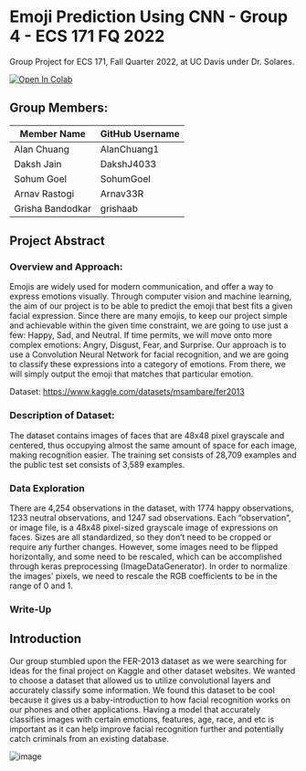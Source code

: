 # Emoji Prediction Using CNN - Group 4 - ECS 171 FQ 2022

Group Project for ECS 171, Fall Quarter 2022, at UC Davis under Dr. Solares.

[![Open In Colab](https://colab.research.google.com/assets/colab-badge.svg)](https://colab.research.google.com/drive/1mFxnk88tvQjZwlSB8vthuq_pnYSQRe-D?usp=sharing)


## Group Members:

| Member Name  | GitHub Username |
| ------------- | ------------- |
| Alan Chuang  | AlanChuang1  |
| Daksh Jain  | DakshJ4033  |
| Sohum Goel  | SohumGoel  |
| Arnav Rastogi  | Arnav33R |
| Grisha Bandodkar  | grishaab |


## Project Abstract

### Overview and Approach:

Emojis are widely used for modern communication, and offer a way to express emotions visually. Through computer vision and machine learning, the aim of our project is to be able to predict the emoji that best fits a given facial expression. Since there are many emojis, to keep our project simple and achievable within the given time constraint, we are going to use just a few: Happy, Sad, and Neutral. If time permits, we will move onto more complex emotions: Angry, Disgust, Fear, and Surprise. Our approach is to use a Convolution Neural Network for facial recognition, and we are going to classify these expressions into a category of emotions. From there, we will simply output the emoji that matches that particular emotion. 

Dataset: https://www.kaggle.com/datasets/msambare/fer2013 

### Description of Dataset:

The dataset contains images of faces that are 48x48 pixel grayscale and centered, thus occupying almost the same amount of space for each image, making recognition easier. The training set consists of 28,709 examples and the public test set consists of 3,589 examples.


### Data Exploration

There are 4,254 observations in the dataset, with 1774 happy observations, 1233 neutral observations, and 1247 sad observations. Each “observation”, or image file, is a 48x48 pixel-sized grayscale image of expressions on faces. Sizes are all standardized, so they don’t need to be cropped or require any further changes. However, some images need to be flipped horizontally, and some need to be rescaled, which can be accomplished through keras preprocessing (ImageDataGenerator). In order to normalize the images' pixels, we need to rescale the RGB coefficients to be in the range of 0 and 1. 

### Write-Up

## Introduction

Our group stumbled upon the FER-2013 dataset as we were searching for ideas for the final project on Kaggle and other dataset websites. We wanted to choose a dataset that allowed us to utilize convolutional layers and accurately classify some information. We found this dataset to be cool because it gives us a baby-introduction to how facial recognition works on our phones and other applications. Having a model that accurately classifies images with certain emotions, features, age, race, and etc is important as it can help improve facial recognition further and potentially catch criminals from an existing database. 

![image](https://user-images.githubusercontent.com/82127623/205781008-68169272-1f28-4320-8438-3ca3c037cc9c.png)


